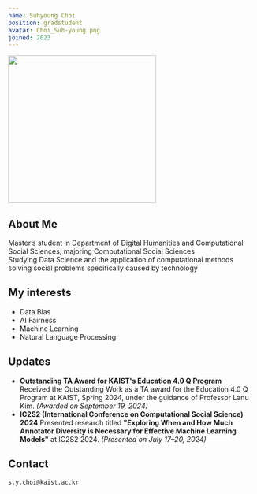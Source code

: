 ```yaml
---
name: Suhyoung Choi
position: gradstudent
avatar: Choi_Suh-young.png
joined: 2023
---
```


<img width="300" src="{{site.baseurl}}/images/people/{{page.avatar}}" onerror="this.src='{{site.baseurl}}/images/people/404.jpg';" data-action="zoom">

## About Me
Master’s student in Department of Digital Humanities and Computational Social Sciences, majoring Computational Social Sciences   
Studying Data Science and the application of computational methods solving social problems specifically caused by technology   

## My interests
* Data Bias
* AI Fairness
* Machine Learning
* Natural Language Processing

## Updates
* **Outstanding TA Award for KAIST's Education 4.0 Q Program**  
  Received the Outstanding Work as a TA award for the Education 4.0 Q Program at KAIST, Spring 2024, under the guidance of Professor Lanu Kim. *(Awarded on September 19, 2024)*
* **IC2S2 (International Conference on Computational Social Science) 2024**
  Presented research titled **"Exploring When and How Much Annotator Diversity is Necessary for Effective Machine Learning Models"** at IC2S2 2024. *(Presented on July 17–20, 2024)*

## Contact
<i class="fa fa-envelope-o"></i>  `s.y.choi@kaist.ac.kr`<br>
